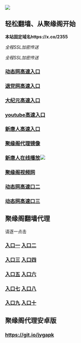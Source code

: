 
![](https://raw.githubusercontent.com/hao369/a/master/j.jpg)



## 轻松翻墙、从聚缘阁开始

**本站固定域名https://x.co/2355**

_全程SSL加密传送_

_全程SSL加密传送_

###  [动态网高速入口](http://12e.btjj.cf/2)

###  [退党网高速入口](http://12e.btjj.cf/8)

###  [大纪元高速入口](http://12e.btjj.cf/7)

###  [youtube高速入口](http://12e.btjj.cf/19)

###  [新唐人高速入口](https://dhps96it0d.execute-api.ap-northeast-2.amazonaws.com/j1/?id=5)

 ###  [聚缘阁代理镜像](https://7ikrpzyk13.execute-api.ap-northeast-2.amazonaws.com/jxtz)

###  [新唐人在线播放](https://efbcktmrzj.execute-api.ap-northeast-2.amazonaws.com/32)![](https://raw.githubusercontent.com/hao369/a/master/benzoutuijian.gif)

###  [聚缘阁视频网](https://39fk9p24uk.execute-api.ap-northeast-2.amazonaws.com/k)


###  [动态网高速口二](https://x.co/ddg)

###  [动态网高速口三](https://x.co/ddf)



## 聚缘阁翻墙代理 

请逐一点击

### **[入口一](https://s3.amazonaws.com/dtw/jyg.html)** **[入口二](https://s3.ap-northeast-2.amazonaws.com/haojyg/jyg.html)**

### **[入口三](https://s3-ap-southeast-1.amazonaws.com/jyg4/jyg.html)**  **[入口四](https://s3-ap-northeast-1.amazonaws.com/jyg9/jyg.html)**

### **[入口五](https://s3.ap-south-1.amazonaws.com/jyg5/jyg.html)**  **[入口六](https://s3-us-west-2.amazonaws.com/jyg7/jyg.html)**


###  **[入口七](https://s3-us-west-1.amazonaws.com/jyg6/jyg.html)**  **[入口八](https://s3-eu-west-1.amazonaws.com/jyg8/jyg.html)**


###  **[入口九](https://s3.eu-central-1.amazonaws.com/jyg3/jyg.html)**  **[入口十](https://s3-ap-southeast-2.amazonaws.com/jyg1/jyg.html)**

##  聚缘阁代理安卓版

### https://git.io/jygapk


